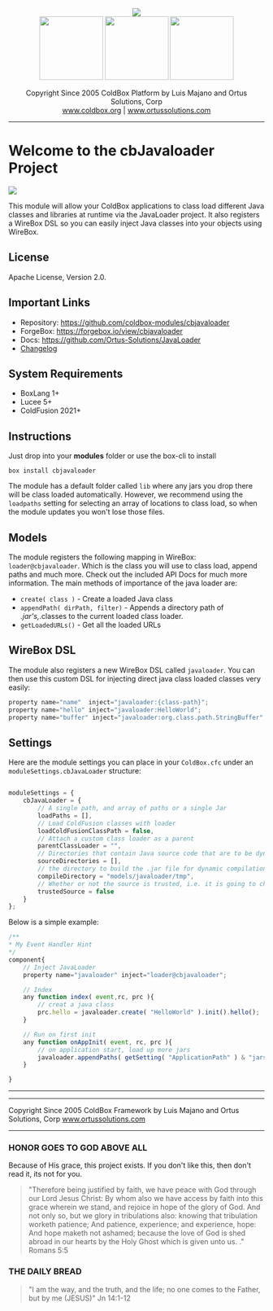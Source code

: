 <p align="center">
	<img src="https://www.ortussolutions.com/__media/coldbox-185-logo.png">
	<br>
	<img src="https://www.ortussolutions.com/__media/wirebox-185.png" height="125">
	<img src="https://www.ortussolutions.com/__media/cachebox-185.png" height="125" >
	<img src="https://www.ortussolutions.com/__media/logbox-185.png"  height="125">
</p>

<p align="center">
	Copyright Since 2005 ColdBox Platform by Luis Majano and Ortus Solutions, Corp
	<br>
	<a href="https://www.coldbox.org">www.coldbox.org</a> |
	<a href="https://www.ortussolutions.com">www.ortussolutions.com</a>
</p>

----

# Welcome to the cbJavaloader Project

<a href="https://github.com/coldbox-modules/cbjavaloader/actions/workflows/ci.yml">
	<img src="https://github.com/coldbox-modules/cbjavaloader/actions/workflows/ci.yml/badge.svg">
</a>

This module will allow your ColdBox applications to class load different Java classes and libraries at runtime via the JavaLoader project.  It also registers a WireBox DSL so you can easily inject Java classes into your objects using WireBox.

## License

Apache License, Version 2.0.

## Important Links

- Repository: https://github.com/coldbox-modules/cbjavaloader
- ForgeBox: https://forgebox.io/view/cbjavaloader
- Docs: https://github.com/Ortus-Solutions/JavaLoader
- [Changelog](changelog.md)

## System Requirements

- BoxLang 1+
- Lucee 5+
- ColdFusion 2021+

## Instructions

Just drop into your **modules** folder or use the box-cli to install

`box install cbjavaloader`

The module has a default folder called `lib` where any jars you drop there will be class loaded automatically.  However, we recommend using the `loadpaths` setting for selecting an array of locations to class load, so when the module updates you won't lose those files.

## Models

The module registers the following mapping in WireBox: `loader@cbjavaloader`. Which is the class you will use to class load, append paths and much more.  Check out the included API Docs for much more information.  The main methods of importance of the java loader are:

- `create( class )` - Create a loaded Java class
- `appendPath( dirPath, filter)` - Appends a directory path of *.jar's,*.classes to the current loaded class loader.
- `getLoadedURLs()` - Get all the loaded URLs

## WireBox DSL

The module also registers a new WireBox DSL called `javaloader`.  You can then use this custom DSL for injecting direct java class loaded classes very easily:

```js
property name="name"  inject="javaloader:{class-path}";
property name="hello" inject="javaloader:HelloWorld";
property name="buffer" inject="javaloader:org.class.path.StringBuffer";
```

## Settings

Here are the module settings you can place in your `ColdBox.cfc` under an `moduleSettings.cbJavaLoader` structure:

```js

moduleSettings = {
	cbJavaLoader = {
		// A single path, and array of paths or a single Jar
		loadPaths = [],
		// Load ColdFusion classes with loader
		loadColdFusionClassPath = false,
		// Attach a custom class loader as a parent
		parentClassLoader = "",
		// Directories that contain Java source code that are to be dynamically compiled
		sourceDirectories = [],
		// the directory to build the .jar file for dynamic compilation in, defaults to ./tmp
		compileDirectory = "models/javaloader/tmp",
		// Whether or not the source is trusted, i.e. it is going to change? Defaults to false, so changes will be recompiled and loaded
		trustedSource = false
	}
};

```

Below is a simple example:

```js
/**
* My Event Handler Hint
*/
component{
	// Inject JavaLoader
	property name="javaloader" inject="loader@cbjavaloader";

	// Index
	any function index( event,rc, prc ){
		// creat a java class
		prc.hello = javaloader.create( "HelloWorld" ).init().hello();
	}

	// Run on first init
	any function onAppInit( event, rc, prc ){
		// on application start, load up more jars
		javaloader.appendPaths( getSetting( "ApplicationPath" ) & "jars" );
	}

}
```

---

********************************************************************************
Copyright Since 2005 ColdBox Framework by Luis Majano and Ortus Solutions, Corp
www.ortussolutions.com
********************************************************************************

### HONOR GOES TO GOD ABOVE ALL

Because of His grace, this project exists. If you don't like this, then don't read it, its not for you.

>"Therefore being justified by faith, we have peace with God through our Lord Jesus Christ:
By whom also we have access by faith into this grace wherein we stand, and rejoice in hope of the glory of God.
And not only so, but we glory in tribulations also: knowing that tribulation worketh patience;
And patience, experience; and experience, hope:
And hope maketh not ashamed; because the love of God is shed abroad in our hearts by the
Holy Ghost which is given unto us. ." Romans 5:5

### THE DAILY BREAD

 > "I am the way, and the truth, and the life; no one comes to the Father, but by me (JESUS)" Jn 14:1-12
